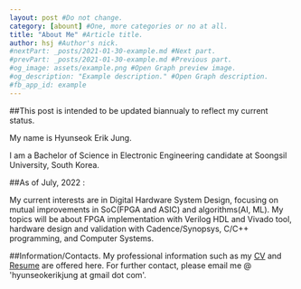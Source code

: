 ```yaml
---
layout: post #Do not change.
category: [abount] #One, more categories or no at all.
title: "About Me" #Article title.
author: hsj #Author's nick.
#nextPart: _posts/2021-01-30-example.md #Next part.
#prevPart: _posts/2021-01-30-example.md #Previous part.
#og_image: assets/example.png #Open Graph preview image.
#og_description: "Example description." #Open Graph description.
#fb_app_id: example
---
```

##This post is intended to be updated biannualy to reflect my current status.

My name is Hyunseok Erik Jung.

I am a Bachelor of Science in Electronic Engineering candidate at Soongsil University, South Korea.

##As of July, 2022 :

My current interests are in Digital Hardware System Design, focusing on mutual improvements in SoC(FPGA and ASIC) and algorithms(AI, ML).
My topics will be about FPGA implementation with Verilog HDL and Vivado tool, hardware design and validation with Cadence/Synopsys, C/C++ programming, and Computer Systems.

##Information/Contacts.
My professional information such as my [CV](https://www.google.com) and [Resume](https://www.duckduckgo.com) are offered here.
For further contact, please email me @ 'hyunseokerikjung at gmail dot com'.